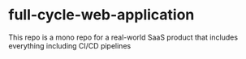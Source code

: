 # full-cycle-web-application
This repo is a mono repo for a real-world SaaS product that includes everything including CI/CD pipelines
